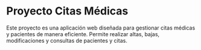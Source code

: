 # Proyecto Citas Médicas

Este proyecto es una aplicación web diseñada para gestionar citas médicas y pacientes de manera eficiente. Permite realizar altas, bajas, modificaciones y consultas de pacientes y citas.


